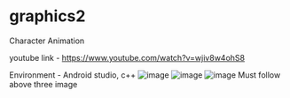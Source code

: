 # graphics2
Character Animation


youtube link - https://www.youtube.com/watch?v=wjiv8w4ohS8

Environment - Android studio, c++ 
![image](https://user-images.githubusercontent.com/44230805/236376491-e80ef266-bd98-40f8-b0eb-8bef7401ae0f.png)
![image](https://user-images.githubusercontent.com/44230805/236376522-0166db01-3d1f-4ef7-9736-cc8ffd1f1dc3.png)
![image](https://user-images.githubusercontent.com/44230805/236376542-610fe54c-5160-4080-9aa2-524692b16e49.png)
Must follow above three image 
